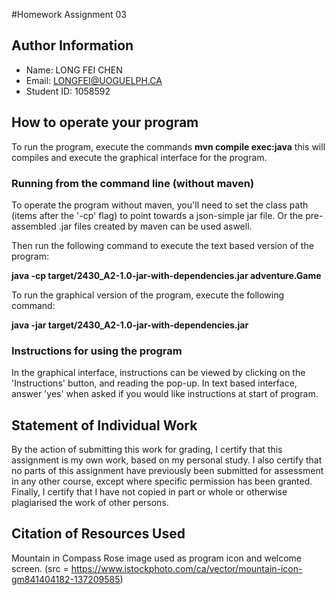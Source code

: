 #Homework Assignment 03


## Author Information

* Name: LONG FEI CHEN
* Email: LONGFEI@UOGUELPH.CA
* Student ID: 1058592

## How to operate your program

To run the program, execute the commands **mvn compile exec:java** this will compiles and execute the graphical
interface for the program.

### Running from the command line (without maven)

To operate the program without maven, you'll need to set the class path (items after the '-cp' flag) to point towards 
a json-simple jar file. Or the pre-assembled .jar files created by maven can be used aswell. 

Then run the following command to execute the text based version of the program:

**java -cp target/2430_A2-1.0-jar-with-dependencies.jar adventure.Game**

To run the graphical version of the program, execute the following command:

**java -jar target/2430_A2-1.0-jar-with-dependencies.jar**

### Instructions for using the program

In the graphical interface, instructions can be viewed by clicking on the 'Instructions' button, and reading the
pop-up. In text based interface, answer 'yes' when asked if you would like instructions at start of program.

## Statement of Individual Work

By the action of submitting this work for grading, I certify that this assignment is my own work, based on my personal 
study.  I also certify that no parts of this assignment have previously been submitted for assessment in any other 
course, except where specific permission has been granted.  Finally, I certify that I have not copied in part or whole 
 or otherwise plagiarised the work of other persons.
 
## Citation of Resources Used
Mountain in Compass Rose image used as program icon and welcome screen.
(src = https://www.istockphoto.com/ca/vector/mountain-icon-gm841404182-137209585)

